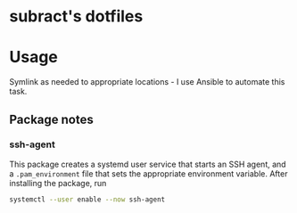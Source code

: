 # subract's dotfiles

# Usage

Symlink as needed to appropriate locations - I use Ansible to automate this task.

## Package notes

### ssh-agent

This package creates a systemd user service that starts an SSH agent, and a `.pam_environment` file that sets the appropriate environment variable. After installing the package, run 
```bash
systemctl --user enable --now ssh-agent
```